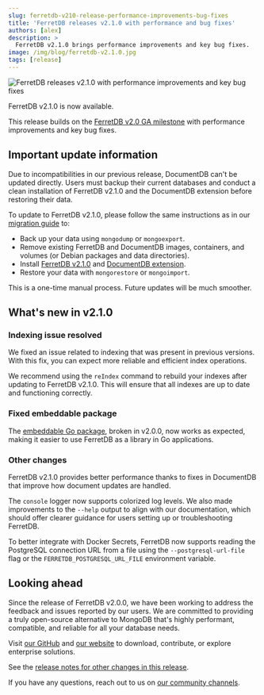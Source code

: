```yaml
---
slug: ferretdb-v210-release-performance-improvements-bug-fixes
title: 'FerretDB releases v2.1.0 with performance and bug fixes'
authors: [alex]
description: >
  FerretDB v2.1.0 brings performance improvements and key bug fixes.
image: /img/blog/ferretdb-v2.1.0.jpg
tags: [release]
---
```


![FerretDB releases v2.1.0 with performance improvements and key bug fixes](/img/blog/ferretdb-v2.1.0.jpg)

FerretDB v2.1.0 is now available.

<!--truncate-->

This release builds on the [FerretDB v2.0 GA milestone](https://blog.ferretdb.io/ferretdb-v2-ga-open-source-mongodb-alternative-ready-for-production/) with performance improvements and key bug fixes.

## Important update information

Due to incompatibilities in our previous release, DocumentDB can't be updated directly.
Users must backup their current databases and conduct a clean installation of FerretDB v2.1.0 and the DocumentDB extension before restoring their data.

To update to FerretDB v2.1.0, please follow the same instructions as in our [migration guide](https://docs.ferretdb.io/migration/migrating-from-mongodb/) to:

- Back up your data using `mongodump` or `mongoexport`.
- Remove existing FerretDB and DocumentDB images, containers, and volumes (or Debian packages and data directories).
- Install [FerretDB v2.1.0](https://github.com/FerretDB/FerretDB/releases/tag/v2.1.0) and [DocumentDB extension](https://github.com/FerretDB/documentdb/releases/tag/v0.102.0-ferretdb-2.1.0).
- Restore your data with `mongorestore` or `mongoimport`.

This is a one-time manual process.
Future updates will be much smoother.

## What's new in v2.1.0

### Indexing issue resolved

We fixed an issue related to indexing that was present in previous versions.
With this fix, you can expect more reliable and efficient index operations.

We recommend using the `reIndex` command to rebuild your indexes after updating to FerretDB v2.1.0.
This will ensure that all indexes are up to date and functioning correctly.

### Fixed embeddable package

The [embeddable Go package](https://pkg.go.dev/github.com/FerretDB/FerretDB/v2/ferretdb), broken in v2.0.0, now works as expected, making it easier to use FerretDB as a library in Go applications.

### Other changes

FerretDB v2.1.0 provides better performance thanks to fixes in DocumentDB that improve how document updates are handled.

The `console` logger now supports colorized log levels.
We also made improvements to the `--help` output to align with our documentation, which should offer clearer guidance for users setting up or troubleshooting FerretDB.

To better integrate with Docker Secrets, FerretDB now supports reading the PostgreSQL connection URL from a file using the `--postgresql-url-file` flag or the `FERRETDB_POSTGRESQL_URL_FILE` environment variable.

## Looking ahead

Since the release of FerretDB v2.0.0, we have been working to address the feedback and issues reported by our users.
We are committed to providing a truly open-source alternative to MongoDB that's highly performant, compatible, and reliable for all your database needs.

Visit [our GitHub](https://github.com/FerretDB) and [our website](https://www.ferretdb.com) to download,
contribute, or explore enterprise solutions.

See the [release notes for other changes in this release](https://github.com/FerretDB/FerretDB/releases/tag/v2.1.0).

If you have any questions, reach out to us on [our community channels](https://docs.ferretdb.io/#community).
